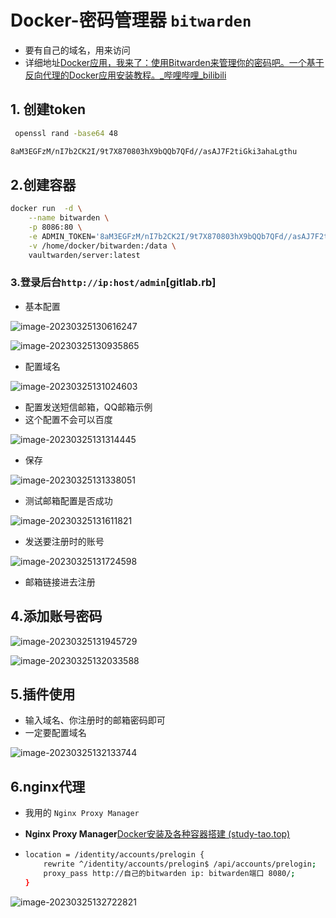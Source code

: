 # Docker-密码管理器 `bitwarden`

- 要有自己的域名，用来访问
- 详细地址[Docker应用，我来了：使用Bitwarden来管理你的密码吧。一个基于反向代理的Docker应用安装教程。_哔哩哔哩_bilibili](https://www.bilibili.com/video/BV12i4y1F7YP/?spm_id_from=333.999.0.0&vd_source=89ec2924db7af25af0e0fa8966d64968)

## 1. 创建token

```sh
 openssl rand -base64 48
```

```sh
8aM3EGFzM/nI7b2CK2I/9t7X870803hX9bQQb7QFd//asAJ7F2tiGki3ahaLgthu
```

## 2.创建容器

```sh
docker run  -d \
    --name bitwarden \
    -p 8086:80 \
    -e ADMIN_TOKEN='8aM3EGFzM/nI7b2CK2I/9t7X870803hX9bQQb7QFd//asAJ7F2tiGki3ahaLgthu' \
    -v /home/docker/bitwarden:/data \
    vaultwarden/server:latest
```

### 3.登录后台`http://ip:host/admin`[gitlab.rb]

- 基本配置

![image-20230325130616247](../img/image-20230325130616247.png)

![image-20230325130935865](../img/image-20230325130935865.png)

- 配置域名

![image-20230325131024603](../img/image-20230325131024603.png)

- 配置发送短信邮箱，QQ邮箱示例
- 这个配置不会可以百度

![image-20230325131314445](../img/image-20230325131314445.png)

- 保存

![image-20230325131338051](../img/image-20230325131338051.png)

- 测试邮箱配置是否成功

![image-20230325131611821](../img/image-20230325131611821.png)

- 发送要注册时的账号

![image-20230325131724598](../img/image-20230325131724598.png)

- 邮箱链接进去注册

## 4.添加账号密码

![image-20230325131945729](../img/image-20230325131945729.png)

![image-20230325132033588](../img/image-20230325132033588.png)

## 5.插件使用

- 输入域名、你注册时的邮箱密码即可
- 一定要配置域名

![image-20230325132133744](../img/image-20230325132133744.png)

## 6.nginx代理

- 我用的 `Nginx Proxy Manager`

- **Nginx Proxy Manager**[Docker安装及各种容器搭建 (study-tao.top)](https://www.study-tao.top/#/md/Docker/Docker安装及常用容器部署?id=十五【docker系列】一个反向代理神器nginx-proxy-manager)

- ```sh
  location = /identity/accounts/prelogin {
      rewrite ^/identity/accounts/prelogin$ /api/accounts/prelogin;
      proxy_pass http://自己的bitwarden ip: bitwarden端口 8080/;
  }
  ```





![image-20230325132722821](../img/image-20230325132722821.png)



